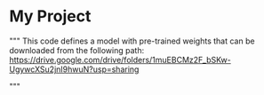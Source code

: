 # My Project
"""
This code defines a model with pre-trained weights that can be downloaded from the following path:
https://drive.google.com/drive/folders/1muEBCMz2F_bSKw-UgywcXSu2jnI9hwuN?usp=sharing

"""